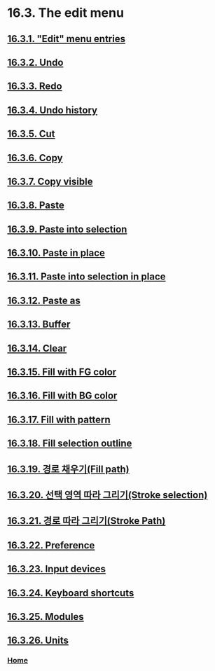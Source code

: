 # 16.3. The edit menu

## [16.3.1. "Edit" menu entries](./16-03-01-edit-menu-entries.md)
## [16.3.2. Undo](./16-03-02-undo.md)
## [16.3.3. Redo](./16-03-03-redo.md)
## [16.3.4. Undo history](./16-03-04-undo-history.md)
## [16.3.5. Cut](./16-03-05-cut.md)
## [16.3.6. Copy](./16-03-06-copy.md)
## [16.3.7. Copy visible](./16-03-07-copy-visible.md)
## [16.3.8. Paste](./16-03-08-paste.md)
## [16.3.9. Paste into selection](./16-03-09-paste-into-selection.md)
## [16.3.10. Paste in place](./16-03-10-paste-in-place.md)
## [16.3.11. Paste into selection in place](./16-03-11-paste-into-selection-in-place.md)
## [16.3.12. Paste as](./16-03-12-paste-as.md)
## [16.3.13. Buffer](./16-03-13-buffer.md)
## [16.3.14. Clear](./16-03-14-clear.md)
## [16.3.15. Fill with FG color](./16-03-15-fill-with-fg-color.md)
## [16.3.16. Fill with BG color](./16-03-16-fill-with-bg-color.md)
## [16.3.17. Fill with pattern](./16-03-17-fill-with-pattern.md)
## [16.3.18. Fill selection outline](./16-03-18-fill-selection-outline.md)
## [16.3.19. 경로 채우기(Fill path)](./16-03-19-fill_path.md)
## [16.3.20. 선택 영역 따라 그리기(Stroke selection)](./16-03-20-stroke-selection.md)
## [16.3.21. 경로 따라 그리기(Stroke Path)](./16-03-21-stroke-path.md)
## [16.3.22. Preference](./16-03-22-preference.md)
## [16.3.23. Input devices](./16-03-23-input-devices.md)
## [16.3.24. Keyboard shortcuts](./16-03-24-keyboard-shortcuts.md)
## [16.3.25. Modules](./16-03-25-modules.md)
## [16.3.26. Units](./16-03-26-units.md)

### [Home](./00-home.md)
